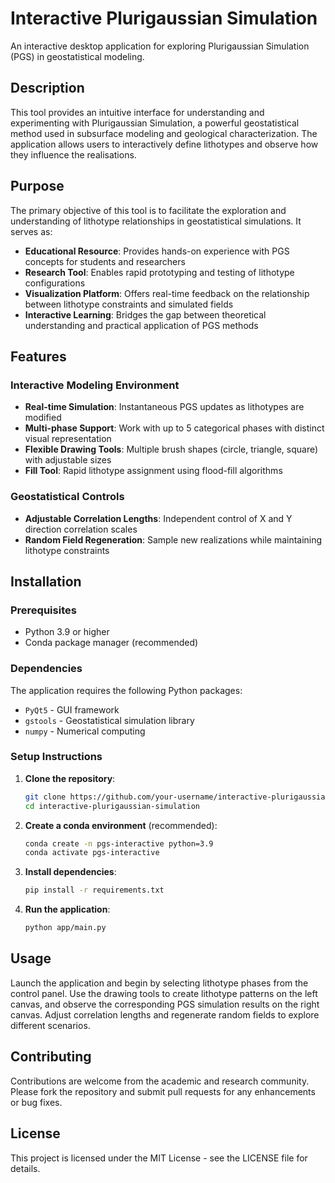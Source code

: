 # Interactive Plurigaussian Simulation

An interactive desktop application for exploring Plurigaussian Simulation (PGS) in geostatistical modeling.

## Description

This tool provides an intuitive interface for understanding and experimenting with Plurigaussian Simulation, a powerful geostatistical method used in subsurface modeling and geological characterization. The application allows users to interactively define lithotypes and observe how they influence the realisations.

## Purpose

The primary objective of this tool is to facilitate the exploration and understanding of lithotype relationships in geostatistical simulations. It serves as:

- **Educational Resource**: Provides hands-on experience with PGS concepts for students and researchers
- **Research Tool**: Enables rapid prototyping and testing of lithotype configurations
- **Visualization Platform**: Offers real-time feedback on the relationship between lithotype constraints and simulated fields
- **Interactive Learning**: Bridges the gap between theoretical understanding and practical application of PGS methods

## Features

### Interactive Modeling Environment
- **Real-time Simulation**: Instantaneous PGS updates as lithotypes are modified
- **Multi-phase Support**: Work with up to 5 categorical phases with distinct visual representation
- **Flexible Drawing Tools**: Multiple brush shapes (circle, triangle, square) with adjustable sizes
- **Fill Tool**: Rapid lithotype assignment using flood-fill algorithms

### Geostatistical Controls
- **Adjustable Correlation Lengths**: Independent control of X and Y direction correlation scales
- **Random Field Regeneration**: Sample new realizations while maintaining lithotype constraints

## Installation

### Prerequisites
- Python 3.9 or higher
- Conda package manager (recommended)

### Dependencies
The application requires the following Python packages:
- `PyQt5` - GUI framework
- `gstools` - Geostatistical simulation library
- `numpy` - Numerical computing

### Setup Instructions

1. **Clone the repository**:
   ```bash
   git clone https://github.com/your-username/interactive-plurigaussian-simulation.git
   cd interactive-plurigaussian-simulation
   ```

2. **Create a conda environment** (recommended):
   ```bash
   conda create -n pgs-interactive python=3.9
   conda activate pgs-interactive
   ```

3. **Install dependencies**:
   ```bash
   pip install -r requirements.txt
   ```

4. **Run the application**:
   ```bash
   python app/main.py
   ```

## Usage

Launch the application and begin by selecting lithotype phases from the control panel. Use the drawing tools to create lithotype patterns on the left canvas, and observe the corresponding PGS simulation results on the right canvas. Adjust correlation lengths and regenerate random fields to explore different scenarios.

## Contributing

Contributions are welcome from the academic and research community. Please fork the repository and submit pull requests for any enhancements or bug fixes.

## License

This project is licensed under the MIT License - see the LICENSE file for details.
